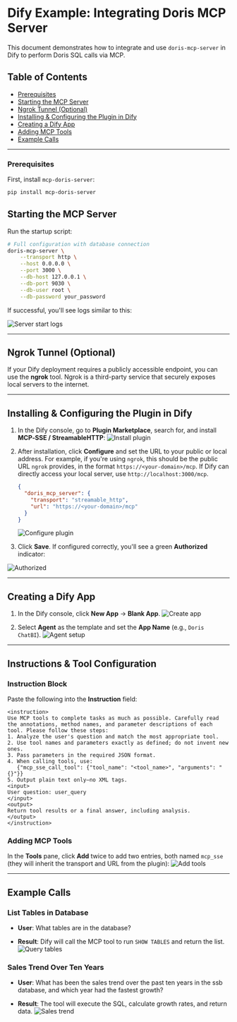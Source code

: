<!--
Licensed to the Apache Software Foundation (ASF) under one
or more contributor license agreements.  See the NOTICE file
distributed with this work for additional information
regarding copyright ownership.  The ASF licenses this file
to you under the Apache License, Version 2.0 (the
"License"); you may not use this file except in compliance
with the License.  You may obtain a copy of the License at

  http://www.apache.org/licenses/LICENSE-2.0

Unless required by applicable law or agreed to in writing,
software distributed under the License is distributed on an
"AS IS" BASIS, WITHOUT WARRANTIES OR CONDITIONS OF ANY
KIND, either express or implied.  See the License for the
specific language governing permissions and limitations
under the License.
-->


# Dify Example: Integrating Doris MCP Server

This document demonstrates how to integrate and use `doris-mcp-server` in Dify to perform Doris SQL calls via MCP.

## Table of Contents

- [Prerequisites](#prerequisites)  
- [Starting the MCP Server](#starting-the-mcp-server)  
- [Ngrok Tunnel (Optional)](#ngrok-tunnel-optional)  
- [Installing & Configuring the Plugin in Dify](#installing--configuring-the-plugin-in-dify)  
- [Creating a Dify App](#creating-a-dify-app)  
- [Adding MCP Tools](#adding-mcp-tools)  
- [Example Calls](#example-calls)


-----

### Prerequisites

First, install `mcp-doris-server`:

```bash
pip install mcp-doris-server
```

## Starting the MCP Server

Run the startup script:

```bash
# Full configuration with database connection
doris-mcp-server \
    --transport http \
    --host 0.0.0.0 \
    --port 3000 \
    --db-host 127.0.0.1 \
    --db-port 9030 \
    --db-user root \
    --db-password your_password
```

If successful, you'll see logs similar to this:

![Server start logs](../images/dify_start_server.png)

-----

## Ngrok Tunnel (Optional)

If your Dify deployment requires a publicly accessible endpoint, you can use the **ngrok** tool. Ngrok is a third-party service that securely exposes local servers to the internet.


-----

## Installing & Configuring the Plugin in Dify

1.  In the Dify console, go to **Plugin Marketplace**, search for, and install **MCP‑SSE / StreamableHTTP**:
 ![Install plugin](../images/dify_install_plugin.png)

2.  After installation, click **Configure** and set the URL to your public or local address. For example, if you're using `ngrok`, this should be the public URL `ngrok` provides, in the format `https://<your-domain>/mcp`. If Dify can directly access your local server, use `http://localhost:3000/mcp`.

    ```json
    {
      "doris_mcp_server": {
        "transport": "streamable_http",
        "url": "https://<your-domain>/mcp"
      }
    }
    ```
     ![Configure plugin](../images/dify_config_mcp.png)

3.  Click **Save**. If configured correctly, you'll see a green **Authorized** indicator:

   ![Authorized](../images/dify_authorized.png)

-----

## Creating a Dify App

1.  In the Dify console, click **New App** → **Blank App**.
![Create app](../images/dify_create_app.png)

2.  Select **Agent** as the template and set the **App Name** (e.g., `Doris ChatBI`).
![Agent setup](../images/dify_agent_setup.png)

-----

## Instructions & Tool Configuration

### Instruction Block

Paste the following into the **Instruction** field:

```
<instruction>
Use MCP tools to complete tasks as much as possible. Carefully read the annotations, method names, and parameter descriptions of each tool. Please follow these steps:
1. Analyze the user's question and match the most appropriate tool.
2. Use tool names and parameters exactly as defined; do not invent new ones.
3. Pass parameters in the required JSON format.
4. When calling tools, use:
   {"mcp_sse_call_tool": {"tool_name": "<tool_name>", "arguments": "{}"}}
5. Output plain text only—no XML tags.
<input>
User question: user_query
</input>
<output>
Return tool results or a final answer, including analysis.
</output>
</instruction>
```

### Adding MCP Tools

In the **Tools** pane, click **Add** twice to add two entries, both named `mcp_sse` (they will inherit the transport and URL from the plugin):
![Add tools](../images/dify_add_tools.png)

-----

## Example Calls

### List Tables in Database

  * **User**: What tables are in the database?

  * **Result**: Dify will call the MCP tool to run `SHOW TABLES` and return the list.
  ![Query tables](../images/dify_query_tabels.png)

### Sales Trend Over Ten Years

  * **User**: What has been the sales trend over the past ten years in the ssb database, and which year had the fastest growth?

  * **Result**: The tool will execute the SQL, calculate growth rates, and return data.
  ![Sales trend](../images/dify_sale_trend.png)
